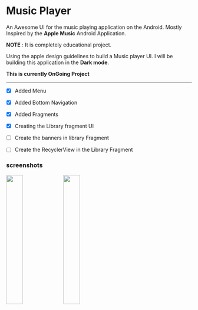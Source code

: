 # Music Player
An Awesome UI for the music playing application on the Android. Mostly Inspired by the **Apple Music** Android Application.

**NOTE** : It is completely educational project.

Using the apple design guidelines to build a Music player UI. I will be building this application in the **Dark mode**.

**This is currently OnGoing Project**
___
* [x] Added Menu
* [x] Added Bottom Navigation
* [x] Added Fragments
* [x] Creating the Library fragment UI
* [ ] Create the banners in library Fragment
* [ ] Create the RecyclerView in the Library Fragment


### screenshots
<img src="https://user-images.githubusercontent.com/44531949/81468450-4d6d8d00-91fd-11ea-9c44-91e15c127f31.png" width="30%" /> <img src="https://user-images.githubusercontent.com/44531949/81468513-a76e5280-91fd-11ea-898c-c1769f649492.png" width="30%" />
